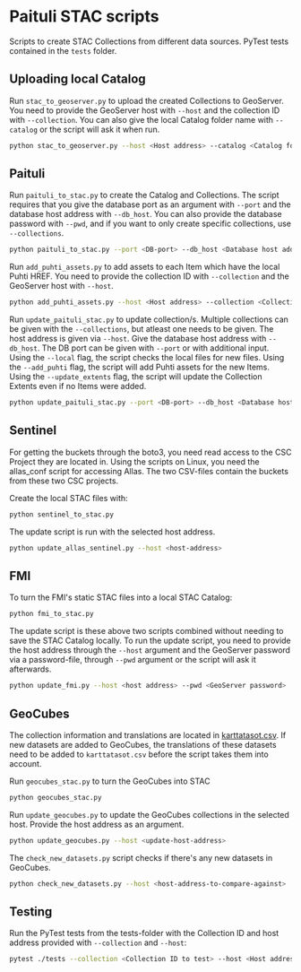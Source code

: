 # Paituli STAC scripts

Scripts to create STAC Collections from different data sources. PyTest tests contained in the `tests` folder.

## Uploading local Catalog

Run `stac_to_geoserver.py` to upload the created Collections to GeoServer. You need to provide the GeoServer host with `--host` and the collection ID with `--collection`. You can also give the local Catalog folder name with `--catalog` or the script will ask it when run.
```bash
python stac_to_geoserver.py --host <Host address> --catalog <Catalog folder name> --collection <Collection ID>
```

## Paituli

Run `paituli_to_stac.py` to create the Catalog and Collections. The script requires that you give the database port as an argument with `--port` and the database host address with `--db_host`. You can also provide the database password with `--pwd`, and if you want to only create specific collections, use `--collections`.
```bash
python paituli_to_stac.py --port <DB-port> --db_host <Database host address>
```

Run `add_puhti_assets.py` to add assets to each Item which have the local Puhti HREF. You need to provide the collection ID with `--collection` and the GeoServer host with `--host`.
```bash
python add_puhti_assets.py --host <Host address> --collection <Collection ID>
```

Run `update_paituli_stac.py` to update collection/s. Multiple collections can be given with the `--collections`, but atleast one needs to be given. The host address is given via `--host`. Give the database host address with `--db_host`. The DB port can be given with `--port` or with additional input. Using the `--local` flag, the script checks the local files for new files. Using the `--add_puhti` flag, the script will add Puhti assets for the new Items. Using the `--update_extents` flag, the script will update the Collection Extents even if no Items were added.
```bash
python update_paituli_stac.py --port <DB-port> --db_host <Database host address> --host <Host address> --collections <Collection ID>
```

## Sentinel

For getting the buckets through the boto3, you need read access to the CSC Project they are located in. Using the scripts on Linux, you need the allas_conf script for accessing Allas. The two CSV-files contain the buckets from these two CSC projects.

Create the local STAC files with:
```sh
python sentinel_to_stac.py
```

The update script is run with the selected host address.
```sh
python update_allas_sentinel.py --host <host-address>
```

## FMI

To turn the FMI's static STAC files into a local STAC Catalog:
```sh
python fmi_to_stac.py
```

The update script is these above two scripts combined without needing to save the STAC Catalog locally. To run the update script, you need to provide the host address through the `--host` argument and the GeoServer password via a password-file, through `--pwd` argument or the script will ask it afterwards.
```sh
python update_fmi.py --host <host address> --pwd <GeoServer password>
```

## GeoCubes

The collection information and translations are located in [karttatasot.csv](files/karttatasot.csv). If new datasets are added to GeoCubes, the translations of these datasets need to be added to `karttatasot.csv` before the script takes them into account.

Run `geocubes_stac.py` to turn the GeoCubes into STAC
```bash
python geocubes_stac.py 
```

Run `update_geocubes.py` to update the GeoCubes collections in the selected host. Provide the host address as an argument.
```bash
python update_geocubes.py --host <update-host-address>
```

The `check_new_datasets.py` script checks if there's any new datasets in GeoCubes.
```bash
python check_new_datasets.py --host <host-address-to-compare-against>
```

## Testing

Run the PyTest tests from the tests-folder with the Collection ID and host address provided with `--collection` and `--host`:
```bash
pytest ./tests --collection <Collection ID to test> --host <Host address>
```
